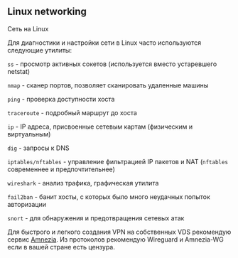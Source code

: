 ---
---

## Linux networking

Сеть на Linux

Для диагностики и настройки сети в Linux часто используются следующие утилиты:

`ss` - просмотр активных сокетов (используется вместо устаревшего netstat)

`nmap` - сканер портов, позволяет сканировать удаленные машины

`ping` - проверка доступности хоста

`traceroute` - подробный маршрут до хоста

`ip` - IP адреса, присвоенные сетевым картам (физическим и виртуальным)

`dig` - запросы к DNS

`iptables/nftables` - управление фильтрацией IP пакетов и NAT (`nftables` современнее и предпочтительнее)

`wireshark` - анализ трафика, графическая утилита

`fail2ban` - банит хосты, с которых было много неудачных попыток авторизации

`snort` - для обнаружения и предотвращения сетевых атак

Для быстрого и легкого создания VPN на собственных VDS рекомендую сервис [Amnezia](https://amnezia.org/). Из протоколов рекомендую Wireguard и Amnezia-WG если в вашей стране есть цензура.



